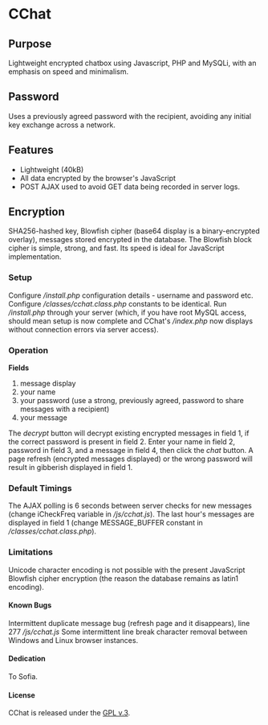 
# CChat

## Purpose

Lightweight encrypted chatbox using Javascript, PHP and MySQLi, with an emphasis on speed and minimalism.


## Password

Uses a previously agreed password with the recipient, avoiding any initial key exchange across a network.


## Features

+ Lightweight (40kB)
+ All data encrypted by the browser's JavaScript
+ POST AJAX used to avoid GET data being recorded in server logs.


## Encryption

SHA256-hashed key, Blowfish cipher (base64 display is a binary-encrypted overlay), messages stored encrypted in the database.
The Blowfish block cipher is simple, strong, and fast.  Its speed is ideal for JavaScript implementation.


### Setup

Configure */install.php* configuration details - username and password etc.
Configure */classes/cchat.class.php* constants to be identical.
Run */install.php* through your server (which, if you have root MySQL access, should mean setup is now complete and CChat's */index.php* now displays without connection errors via server access).


### Operation

**Fields**

1. message display
2. your name
3. your password (use a strong, previously agreed, password to share messages with a recipient)
4. your message

The *decrypt* button will decrypt existing encrypted messages in field 1, if the correct password is present in field 2.
Enter your name in field 2, password in field 3, and a message in field 4, then click the *chat* button.
A page refresh (encrypted messages displayed) or the wrong password will result in gibberish displayed in field 1.


### Default Timings

The AJAX polling is 6 seconds between server checks for new messages (change iCheckFreq variable in */js/cchat.js*).
The last hour's messages are displayed in field 1 (change MESSAGE_BUFFER constant in */classes/cchat.class.php*).


### Limitations

Unicode character encoding is not possible with the present JavaScript Blowfish cipher encryption (the reason the database remains as latin1 encoding).


#### Known Bugs

Intermittent duplicate message bug (refresh page and it disappears), line 277 */js/cchat.js*
Some intermittent line break character removal between Windows and Linux browser instances.


#### Dedication

To Sofia.


#### License

CChat is released under the [GPL v.3](https://www.gnu.org/licenses/gpl-3.0.html).
